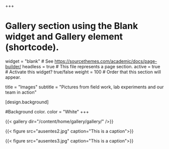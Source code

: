 
+++
# Gallery section using the Blank widget and Gallery element (shortcode).
widget = "blank"  # See https://sourcethemes.com/academic/docs/page-builder/
headless = true  # This file represents a page section.
active = true  # Activate this widget? true/false
weight = 100  # Order that this section will appear.

title = "Images"
subtitle = "Pictures from field work, lab experiments and our team in action"

[design.background]

#Background color.
color = "White"
+++

{{< gallery dir="/content/home/gallery/gallery/" />}}

{{< figure src="ausentes2.jpg" caption="This is a caption">}}

{{< figure src="ausentes3.jpg" caption="This is a caption">}}
